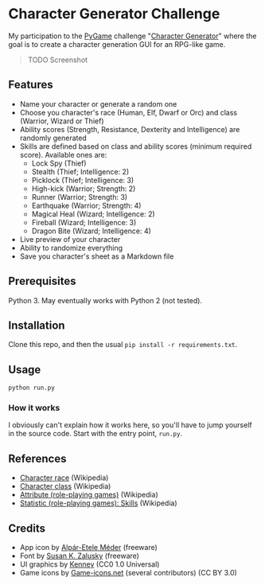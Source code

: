# Character Generator Challenge

My participation to the [PyGame](http://www.pygame.org/) challenge "[Character Generator](https://www.reddit.com/r/pygame/comments/7w8c4j/challenge_character_generator/)"
where the goal is to create a character generation GUI for an RPG-like game.

> TODO Screenshot

## Features

  - Name your character or generate a random one
  - Choose you character's race (Human, Elf, Dwarf or Orc) and class (Warrior, Wizard or Thief)
  - Ability scores (Strength, Resistance, Dexterity and Intelligence) are randomly generated
  - Skills are defined based on class and ability scores (minimum required score). Available ones are:
    - Lock Spy (Thief)
    - Stealth (Thief; Intelligence: 2)
    - Picklock (Thief; Intelligence: 3)
    - High-kick (Warrior; Strength: 2)
    - Runner (Warrior; Strength: 3)
    - Earthquake (Warrior; Strength: 4)
    - Magical Heal (Wizard; Intelligence: 2)
    - Fireball (Wizard; Intelligence: 3)
    - Dragon Bite (Wizard; Intelligence: 4)
  - Live preview of your character
  - Ability to randomize everything
  - Save you character's sheet as a Markdown file

## Prerequisites

Python 3. May eventually works with Python 2 (not tested).

## Installation

Clone this repo, and then the usual `pip install -r requirements.txt`.

## Usage

```
python run.py
```

### How it works

I obviously can't explain how it works here, so you'll have to jump yourself in the source code. Start with the entry
point, `run.py`.

## References

  - [Character race](https://en.wikipedia.org/wiki/Character_race) (Wikipedia)
  - [Character class](https://en.wikipedia.org/wiki/Character_class) (Wikipedia)
  - [Attribute (role-playing games)](https://en.wikipedia.org/wiki/Attribute_(role-playing_games)) (Wikipedia)
  - [Statistic (role-playing games): Skills](https://en.wikipedia.org/wiki/Statistic_(role-playing_games)#Skills) (Wikipedia)

## Credits

  - App icon by [Alpár-Etele Méder](https://www.iconfinder.com/icons/1531891/hat_witch_icon) (freeware)
  - Font by [Susan K. Zalusky](https://www.dafont.com/celtic-gaelige.font) (freeware)
  - UI graphics by [Kenney](http://kenney.nl/assets/ui-pack-rpg-expansion) (CC0 1.0 Universal)
  - Game icons by [Game-icons.net](http://game-icons.net/) (several contributors) (CC BY 3.0)
